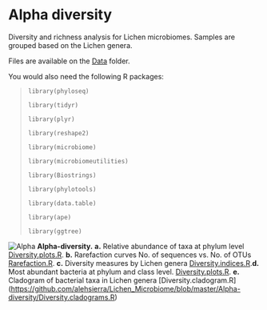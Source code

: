# Alpha diversity 
Diversity and richness analysis for Lichen microbiomes. Samples are grouped based on the Lichen genera.

Files are available on the [Data](https://github.com/alehsierra/Lichen_Microbiome/tree/master/Data) folder.

You would also need the following R packages:

>`library(phyloseq)`
>
>`library(tidyr)`
>
>`library(plyr)`
>
>`library(reshape2)`
>
>`library(microbiome)`
>
>`library(microbiomeutilities)`
>
>`library(Biostrings)`
>
>`library(phylotools)`
>
>`library(data.table)`
>
>`library(ape)`
>
>`library(ggtree)`


![Alpha](https://github.com/alehsierra/Lichen_Microbiome/blob/master/Alpha-diversity/Figures/Alpha.jpg) **Alpha-diversity.** **a.** Relative abundance of taxa at phylum level [Diversity.plots.R](https://github.com/alehsierra/Lichen_Microbiome/blob/master/Alpha-diversity/Diversity.plots.R). **b.** Rarefaction curves No. of sequences vs. No. of OTUs [Rarefaction.R](https://github.com/alehsierra/Lichen_Microbiome/blob/master/Alpha-diversity/Rarefaction.R). **c.** Diversity measures by Lichen genera [Diversity.indices.R](https://github.com/alehsierra/Lichen_Microbiome/blob/master/Alpha-diversity/Diversity.indices.R).**d.** Most abundant bacteria at phylum and class level. [Diversity.plots.R](https://github.com/alehsierra/Lichen_Microbiome/blob/master/Alpha-diversity/Diversity.plots.R). **e.** Cladogram of bacterial taxa in Lichen genera [Diversity.cladogram.R] (https://github.com/alehsierra/Lichen_Microbiome/blob/master/Alpha-diversity/Diversity.cladograms.R)
 